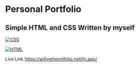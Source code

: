 # Personal Portfolio

## Simple HTML and CSS Written by myself


[![CSS](	https://img.shields.io/badge/CSS-239120?&style=for-the-badge&logo=css3&logoColor=white)]()


[![HTML](https://img.shields.io/badge/HTML-239120?style=for-the-badge&logo=html5&logoColor=white	)]()



Live Link
https://willyethportfolio.netlify.app/